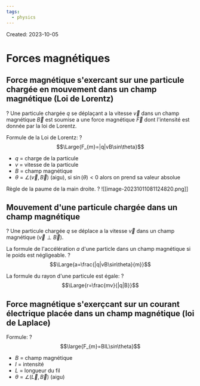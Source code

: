 ```yaml
---
tags:
  - physics
---
```

Created: 2023-10-05

# Forces magnétiques

## Force magnétique s'exercant sur une particule chargée en mouvement dans un champ magnétique (Loi de Lorentz)
?
Une particule chargée $q$ se déplaçant a la vitesse $\vec{v}$ dans un champ magnétique $\vec{B}$ est soumise a une force magnétique $\vec{F}$ dont l'intensité est donnée par la loi de Lorentz.
<!--SR:!2024-05-18,80,162-->

Formule de la Loi de Lorentz:
?
$$\Large{F_{m}=|q|vB\sin\theta}$$
- $q$ = charge de la particule
- $v$ = vitesse de la particule
- $B$ = champ magnétique
- $\theta$ = $\angle(\vec{v},\vec{B})$ (aigu), si $\sin(\theta)<0$ alors on prend sa valeur absolue
<!--SR:!2024-04-30,82,170-->

Règle de la paume de la main droite.
?
![[image-20231011081124820.png]]
<!--SR:!2024-10-09,214,242-->

## Mouvement d'une particule chargée dans un champ magnétique
?
Une particule chargée $q$ se déplace a la vitesse $\vec{v}$ dans un champ magnétique ($\vec{v}\perp \vec{B}$).
<!--SR:!2024-03-16,57,162-->

La formule de l'accélération $a$ d'une particle dans un champ magnétique si le poids est négligeable.
?
$$\Large{a=\frac{|q|vB\sin\theta}{m}}$$
<!--SR:!2024-04-05,58,162-->

La formule du rayon d'une particule est égale:
?
$$\Large{r=\frac{mv}{|q|B}}$$
<!--SR:!2024-04-10,40,182-->


## Force magnétique s'exerçcant sur un courant électrique placée dans un champ magnétique (loi de Laplace)

Formule:
?
$$\large{F_{m}=BIL\sin\theta}$$
- $B$ = champ magnétique
- $I$ = intensité
- $L$ = longueur du fil
- $\theta$ = $\angle(\vec{L},\vec{B})$ (aigu)
<!--SR:!2024-04-11,36,220-->